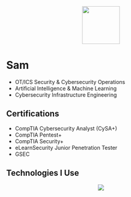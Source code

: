 <div id="header" align="center">
  <img src="https://media.giphy.com/media/WFZvB7VIXBgiz3oDXE/giphy.gif" width="100"/>
</div>

# Sam
- OT/ICS Security & Cybersecurity Operations
- Artificial Intelligence & Machine Learning
- Cybersecurity Infrastructure Engineering

## Certifications
- CompTIA Cybersecurity Analyst (CySA+)
- CompTIA Pentest+
- CompTIA Security+
- eLearnSecurity Junior Penetration Tester
- GSEC


## Technologies I Use
<p align="center">
  <a href="https://skillicons.dev">
    <img src="https://skillicons.dev/icons?i=aws,azure,gcp,firebase,terraform,kubernetes,docker,git,gitlab,github,powershell,bash,regex,go,cs,python,cloudflare,arduino,npm,js,html,css,neovim,vscode,obsidian,postman,windows,linux,debian,kali,arch,redhat,raspberrypi" />
  </a>
</p>
